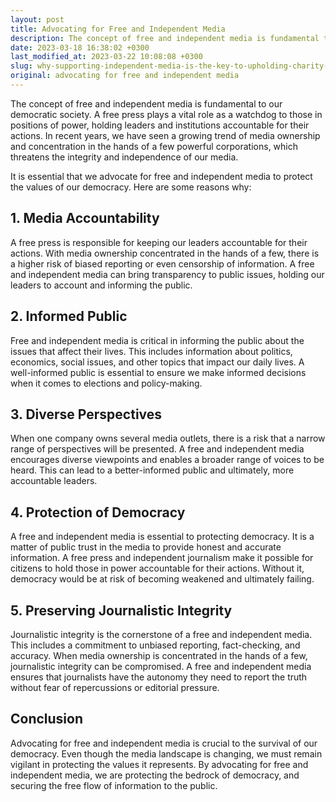 ```yaml
---
layout: post
title: Advocating for Free and Independent Media
description: The concept of free and independent media is fundamental to our democratic society. A free press plays a vital role as a watchdog to those in positions of power, holding leaders and institutions accountable for their actions. In recent years, we have seen a growing trend of media ownership and concentration in the hands of a few powerful corporations, which threatens the integrity and independence of our media.
date: 2023-03-18 16:38:02 +0300
last_modified_at: 2023-03-22 10:08:08 +0300
slug: why-supporting-independent-media-is-the-key-to-upholding-charity-and-donations
original: advocating for free and independent media
---
```

The concept of free and independent media is fundamental to our democratic society. A free press plays a vital role as a watchdog to those in positions of power, holding leaders and institutions accountable for their actions. In recent years, we have seen a growing trend of media ownership and concentration in the hands of a few powerful corporations, which threatens the integrity and independence of our media.

It is essential that we advocate for free and independent media to protect the values of our democracy. Here are some reasons why:

## 1\. Media Accountability

A free press is responsible for keeping our leaders accountable for their actions. With media ownership concentrated in the hands of a few, there is a higher risk of biased reporting or even censorship of information. A free and independent media can bring transparency to public issues, holding our leaders to account and informing the public.

## 2\. Informed Public

Free and independent media is critical in informing the public about the issues that affect their lives. This includes information about politics, economics, social issues, and other topics that impact our daily lives. A well-informed public is essential to ensure we make informed decisions when it comes to elections and policy-making.

## 3\. Diverse Perspectives

When one company owns several media outlets, there is a risk that a narrow range of perspectives will be presented. A free and independent media encourages diverse viewpoints and enables a broader range of voices to be heard. This can lead to a better-informed public and ultimately, more accountable leaders.

## 4\. Protection of Democracy

A free and independent media is essential to protecting democracy. It is a matter of public trust in the media to provide honest and accurate information. A free press and independent journalism make it possible for citizens to hold those in power accountable for their actions. Without it, democracy would be at risk of becoming weakened and ultimately failing.

## 5\. Preserving Journalistic Integrity

Journalistic integrity is the cornerstone of a free and independent media. This includes a commitment to unbiased reporting, fact-checking, and accuracy. When media ownership is concentrated in the hands of a few, journalistic integrity can be compromised. A free and independent media ensures that journalists have the autonomy they need to report the truth without fear of repercussions or editorial pressure.

## Conclusion

Advocating for free and independent media is crucial to the survival of our democracy. Even though the media landscape is changing, we must remain vigilant in protecting the values it represents. By advocating for free and independent media, we are protecting the bedrock of democracy, and securing the free flow of information to the public.